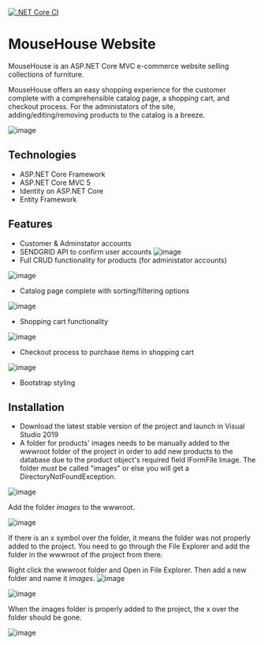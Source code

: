 [![.NET Core CI](https://github.com/SethSterling/MouseHouse/actions/workflows/main.yml/badge.svg)](https://github.com/SethSterling/MouseHouse/actions/workflows/main.yml)
# MouseHouse Website
MouseHouse is an ASP.NET Core MVC e-commerce website selling collections of furniture.

MouseHouse offers an easy shopping experience for the customer complete with a comprehensible catalog page, a shopping cart, and checkout process. 
For the administators of the site, adding/editing/removing products to the catalog is a breeze.

![image](https://user-images.githubusercontent.com/63669378/111740814-a0af6380-8842-11eb-9171-e14d1d2c6e04.png)

## Technologies
- ASP.NET Core Framework
- ASP.NET Core MVC 5
- Identity on ASP.NET Core
- Entity Framework

## Features
- Customer & Adminstator accounts
- SENDGRID API to confirm user accounts
![image](https://user-images.githubusercontent.com/63821532/111828283-519c1980-88a8-11eb-88d1-d1c81c595a91.png)
- Full CRUD functionality for products (for administator accounts)

![image](https://user-images.githubusercontent.com/63669378/111740338-d0aa3700-8841-11eb-87f0-84b73ae99567.png)

- Catalog page complete with sorting/filtering options

![image](https://user-images.githubusercontent.com/63669378/111740407-f46d7d00-8841-11eb-871d-0b2574c0e913.png)

- Shopping cart functionality

![image](https://user-images.githubusercontent.com/63669378/111740495-17982c80-8842-11eb-939d-e7f09c9b1038.png)

- Checkout process to purchase items in shopping cart

![image](https://user-images.githubusercontent.com/63669378/111740642-57f7aa80-8842-11eb-9abe-4c84d53c9cd1.png)

- Bootstrap styling

## Installation
- Download the latest stable version of the project and launch in Visual Studio 2019
- A folder for products' images needs to be manually added to the wwwroot folder of the project in order to add new products to the database due to the product object's required field IFormFile Image. The folder _must_  be called "images" or else you will get a DirectoryNotFoundException. 

![image](https://user-images.githubusercontent.com/63821532/110405547-9d8fc880-8035-11eb-81db-23b5222c4d9e.png)

Add the folder _images_ to the wwwroot. 

![image](https://user-images.githubusercontent.com/63821532/110405851-1858e380-8036-11eb-87e3-773bc9f84bbb.png)

If there is an x symbol over the folder, it means the folder was not properly added to the project. You need to go through the File Explorer and add the folder in the wwwroot of the project from there. 

Right click the wwwroot folder and Open in File Explorer. 
Then add a new folder and name it _images_.
![image](https://user-images.githubusercontent.com/63821532/110406006-5bb35200-8036-11eb-913e-e4b1f56d8856.png)

![image](https://user-images.githubusercontent.com/63821532/110406265-ca90ab00-8036-11eb-8f49-ddfae9f42cf1.png)

When the images folder is properly added to the project, the x over the folder should be gone. 

![image](https://user-images.githubusercontent.com/63821532/110406396-03308480-8037-11eb-902b-8605e4c525b9.png)
